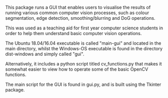 This package runs a GUI that enables users to visualise the results of running various common computer vision processes, such as colour segmentation, edge detection, smoothing/blurring and DoG operations.

This was used as a teaching aid for first year computer science students in order to help them understand basic computer vision operations.

The Ubuntu 18.04/16.04 executable is called "main-gui" and located in the main directory, whilst the Windows-OS executable is found in the directory dist-windows and simply called "gui".

Alternatively, it includes a python script titled cv_functions.py that makes it somewhat easier to view how to operate some of the basic OpenCV functions. 

The main script for the GUI is found in gui.py, and is built using the Tkinter package.
